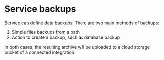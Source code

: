 # Service backups

Service can define data backups. There are two main methods of backups:

1. Simple files backups from a path
2. Action to create a backup, such as database backup

In both cases, the resulting archive will be uploaded to a cloud storage bucket of a connected integration.
